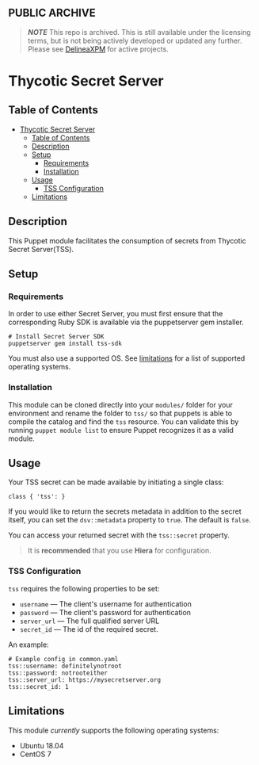 ## PUBLIC ARCHIVE

> ***NOTE***
> This repo is archived.
> This is still available under the licensing terms, but is not being actively developed or updated any further. Please see [DelineaXPM](https://github.com/DelineaXPM) for active projects.

# Thycotic Secret Server

## Table of Contents

- [Thycotic Secret Server](#thycotic-secret-server)
  - [Table of Contents](#table-of-contents)
  - [Description](#description)
  - [Setup](#setup)
    - [Requirements](#requirements)
    - [Installation](#installation)
  - [Usage](#usage)
    - [TSS Configuration](#tss-configuration)
  - [Limitations](#limitations)

## Description

This Puppet module facilitates the consumption of secrets from Thycotic Secret Server(TSS).

## Setup

### Requirements

In order to use either Secret Server, you must first ensure that the corresponding Ruby SDK is available via the puppetserver gem installer.

```
# Install Secret Server SDK
puppetserver gem install tss-sdk
```

You must also use a supported OS. See [limitations](#limitations) for a list of supported operating systems.

### Installation

This module can be cloned directly into your `modules/` folder for your environment and rename the folder to `tss/` so that puppets is able to compile the catalog and find the `tss` resource. You can validate this by running `puppet module list` to ensure Puppet recognizes it as a valid module.

## Usage

Your TSS secret can be made available by initiating a single class:

```
class { 'tss': }
```

If you would like to return the secrets metadata in addition to the secret itself, you can set the `dsv::metadata` property to `true`. The default is `false`.

You can access your returned secret with the `tss::secret` property.

> It is **recommended** that you use **Hiera** for configuration.

### TSS Configuration

`tss` requires the following properties to be set:

- `username` — The client's username for authentication
- `password` — The client's password for authentication
- `server_url` — The full qualified server URL
- `secret_id` — The id of the required secret.

An example:

```
# Example config in common.yaml
tss::username: definitelynotroot
tss::password: notrooteither
tss::server_url: https://mysecretserver.org
tss::secret_id: 1
```

## Limitations

This module _currently_ supports the following operating systems:

- Ubuntu 18.04
- CentOS 7
